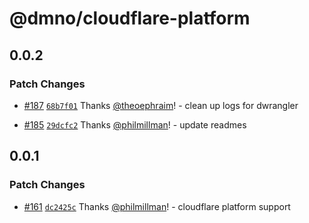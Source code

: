 # @dmno/cloudflare-platform

## 0.0.2

### Patch Changes

- [#187](https://github.com/dmno-dev/dmno/pull/187) [`68b7f01`](https://github.com/dmno-dev/dmno/commit/68b7f01205fd526052e7d0a068077df0577af643) Thanks [@theoephraim](https://github.com/theoephraim)! - clean up logs for dwrangler

- [#185](https://github.com/dmno-dev/dmno/pull/185) [`29dcfc2`](https://github.com/dmno-dev/dmno/commit/29dcfc2e6dc9021b30305f694954b4af61dd9d8c) Thanks [@philmillman](https://github.com/philmillman)! - update readmes

## 0.0.1

### Patch Changes

- [#161](https://github.com/dmno-dev/dmno/pull/161) [`dc2425c`](https://github.com/dmno-dev/dmno/commit/dc2425cadc14ee40791b49de14ea0e433998aef0) Thanks [@philmillman](https://github.com/philmillman)! - cloudflare platform support
